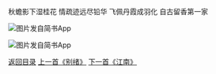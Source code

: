 秋蟾影下湿桂花
情疏迹远尽铅华
飞佩丹霞成羽化
自古留香第一家

![图片发自简书App](http://upload-images.jianshu.io/upload_images/1691484-4506d025559c3c42.jpeg?imageMogr2/auto-orient/strip%7CimageView2/2/w/1080/q/50)

![图片发自简书App](http://upload-images.jianshu.io/upload_images/1691484-14c51d612277b868.jpeg?imageMogr2/auto-orient/strip%7CimageView2/2/w/1080/q/50)

[返回目录](https://www.jianshu.com/p/f13b34acd5f9)
[上一首《别绪》](https://www.jianshu.com/p/2975c63613fd)
[下一首《江南》](https://www.jianshu.com/p/ef357b4318e6)
